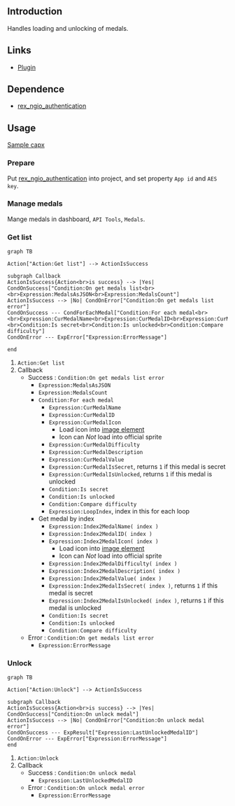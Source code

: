 ## Introduction

Handles loading and unlocking of medals.

## Links

- [Plugin](https://rexrainbow.github.io/C3RexDoc/repo/rex_ngio_medal.c3addon)

## Dependence

- [rex_ngio_authentication](rex_ngio_authentication.md)

## Usage

[Sample capx](https://1drv.ms/u/s!Am5HlOzVf0kHmA3fV9XWEz6V4cnc)

### Prepare

Put [rex_ngio_authentication](rex_ngio_authentication.md) into project, and set property `App id` and `AES key`.

### Manage medals

Mange medals in dashboard, `API Tools`, `Medals`.

### Get list

```mermaid
graph TB

Action["Action:Get list"] --> ActionIsSuccess

subgraph Callback
ActionIsSuccess{Action<br>is success} --> |Yes| CondOnSuccess["Condition:On get medals list<br> <br>Expression:MedalsAsJSON<br>Expression:MedalsCount"]
ActionIsSuccess --> |No| CondOnError["Condition:On get medals list error"]
CondOnSuccess --- CondForEachMedal["Condition:For each medal<br> <br>Expression:CurMedalName<br>Expression:CurMedalID<br>Expression:CurMedalIcon<br>Expression:CurMedalDifficulty<br>Expression:CurMedalDescription<br>Expression:CurMedalValue<br>Expression:CurMedalIsSecret<br>Expression:CurMedalIsUnlocked<br> <br>Condition:Is secret<br>Condition:Is unlocked<br>Condition:Compare difficulty"]
CondOnError --- ExpError["Expression:ErrorMessage"]

end
```



1. `Action:Get list`
2. Callback
    - Success : `Condition:On get medals list error`
        - `Expression:MedalsAsJSON`
        - `Expression:MedalsCount`
        - `Condition:For each medal`
            - `Expression:CurMedalName`
            - `Expression:CurMedalID`
            - `Expression:CurMedalIcon`
                - Load icon into [image element](https://www.scirra.com/forum/viewtopic.php?t=69356&start=0)
                - Icon can *Not* load into official sprite
            - `Expression:CurMedalDifficulty`
            - `Expression:CurMedalDescription`
            - `Expression:CurMedalValue`
            - `Expression:CurMedalIsSecret`, returns `1` if this medal is secret
            - `Expression:CurMedalIsUnlocked`, returns `1` if this medal is unlocked
            - `Condition:Is secret`
            - `Condition:Is unlocked`
            - `Condition:Compare difficulty`
            - `Expression:LoopIndex`, index in this for each loop
        - Get medal by index
            - `Expression:Index2MedalName( index )`
            - `Expression:Index2MedalID( index )`
            - `Expression:Index2MedalIcon( index )`
                - Load icon into [image element](https://www.scirra.com/forum/viewtopic.php?t=69356&start=0)
                - Icon can *Not* load into official sprite
            - `Expression:Index2MedalDifficulty( index )`
            - `Expression:Index2MedalDescription( index )`
            - `Expression:Index2MedalValue( index )`
            - `Expression:Index2MedalIsSecret( index )`, returns `1` if this medal is secret
            - `Expression:Index2MedalIsUnlocked( index )`, returns `1` if this medal is unlocked
            - `Condition:Is secret`
            - `Condition:Is unlocked`
            - `Condition:Compare difficulty`
    - Error : `Condition:On get medals list error`
        - `Expression:ErrorMessage`

### Unlock

```mermaid
graph TB

Action["Action:Unlock"] --> ActionIsSuccess

subgraph Callback
ActionIsSuccess{Action<br>is success} --> |Yes| CondOnSuccess["Condition:On unlock medal"]
ActionIsSuccess --> |No| CondOnError["Condition:On unlock medal error"]
CondOnSuccess --- ExpResult["Expression:LastUnlockedMedalID"]
CondOnError --- ExpError["Expression:ErrorMessage"]
end
```

1. `Action:Unlock`
2. Callback
    - Success : `Condition:On unlock medal`
        - `Expression:LastUnlockedMedalID`
    - Error : `Condition:On unlock medal error`
        - `Expression:ErrorMessage`